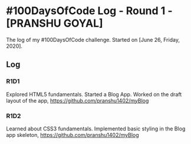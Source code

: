 # #100DaysOfCode Log - Round 1 - [PRANSHU GOYAL]

The log of my #100DaysOfCode challenge. Started on [June 26, Friday, 2020].

## Log

### R1D1 
Explored HTML5 fundamentals. Started a Blog App. Worked on the draft layout of the app, https://github.com/pranshu1402/myBlog

### R1D2
Learned about CSS3 fundamentals. Implemented basic styling in the Blog app skeleton, https://github.com/pranshu1402/myBlog
